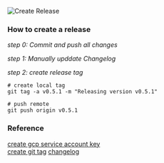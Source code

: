 ![Create Release](https://github.com/rtang03/open-platform-dlt/workflows/Create%20Release/badge.svg)

### How to create a release
_step 0: Commit and push all changes_

_step 1: Manually upddate Changelog_  

_step 2: create release tag_
```shell script
# create local tag
git tag -a v0.5.1 -m "Releasing version v0.5.1"

# push remote
git push origin v0.5.1
```


### Reference  
[create gcp service account key](https://github.com/GoogleCloudPlatform/github-actions/tree/docs/service-account-key/setup-gcloud#inputs)  
[create git tag](https://dev.to/neshaz/a-tutorial-for-tagging-releases-in-git-147e)
[changelog](https://keepachangelog.com/en/0.3.0/)
